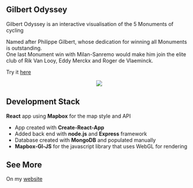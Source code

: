 ## Gilbert Odyssey

Gilbert Odyssey is an interactive visualisation of the 5 Monuments of cycling<br/>

Named after Philippe Gilbert, whose dedication for winning all Monuments is outstanding.<br/>
One last Monument win with Milan-Sanremo would make him join the elite club of Rik Van Looy, 
Eddy Merckx and Roger de Vlaeminck.<br/>

Try it [here](http://www.gilbertodyssey.com)

<p align="center">
    <img src="assets/screenshots/All.gif">
</p>

## Development Stack

**React** app using **Mapbox** for the map style and API
- App created with **Create-React-App**
- Added back end with **node.js** and **Express** framework
- Database created with **MongoDB** and populated manually
- **Mapbox-Gl-JS** for the javascript library that uses WebGL for rendering

## See More
On my [website](http://florianmainguy.github.io/jekyll/update/2020/04/07/gilbert-odyssey.html)


